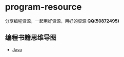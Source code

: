# program-resource
分享编程资源，一起用好资源，用好的资源 **QQ(50872495)**

## 编程书籍思维导图
* [Java](program-book\java.md)



